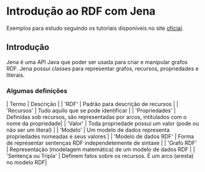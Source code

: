 # Introdução ao RDF com Jena
Exemplos para estudo seguindo os tutoriais disponíveis no site [oficial](https://jena.apache.org/tutorials/rdf_api_pt.html).

## Introdução
Jena é uma API Java que poder ser usada para criar e manipular grafos RDF. Jena possui classes para representar grafos, 
recursos, propriedades e literais.

### Algumas definições

| Termo | Descrição |
| 'RDF' | Padrão para descrição de recursos |
| 'Recursos' | Tudo aquilo que se pode identificar |
| 'Propriedades' | Definidas sob recursos, são representadas por arcos, intitulados com o nome da propriedade|
| 'Valor' | Toda propriedade possui um valor (pode ou não ser um literal) |
| 'Modelo' | Um modelo de dados representa propriedades nomeadas e seus valores |
| 'Modelo de dados RDF' | Forma de representar sentenças RDF independetemente de sintaxe |
| 'Grafo RDF' | Representação (modelagem matemática) de um modelo de dados RDF |
| 'Sentença ou Tripla' | Definem fatos sobre os recursos. É um arco (aresta) no modelo RDF|

